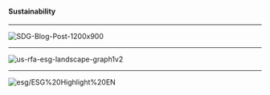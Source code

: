 #### Sustainability

---------------
![SDG-Blog-Post-1200x900](https://www.mgac.com/blog/wp-content/uploads/2021/11/SDG-Blog-Post-1200x900.jpg)

-------------

![us-rfa-esg-landscape-graph1v2](https://www2.deloitte.com/content/dam/Deloitte/us/Images/inline_images/us-rfa-esg-landscape-graph1v2.jpg)

-------------
![esg/ESG%20Highlight%20EN](https://www.aia.com/content/dam/group/en/esg/ESG%20Highlight%20EN.png)
